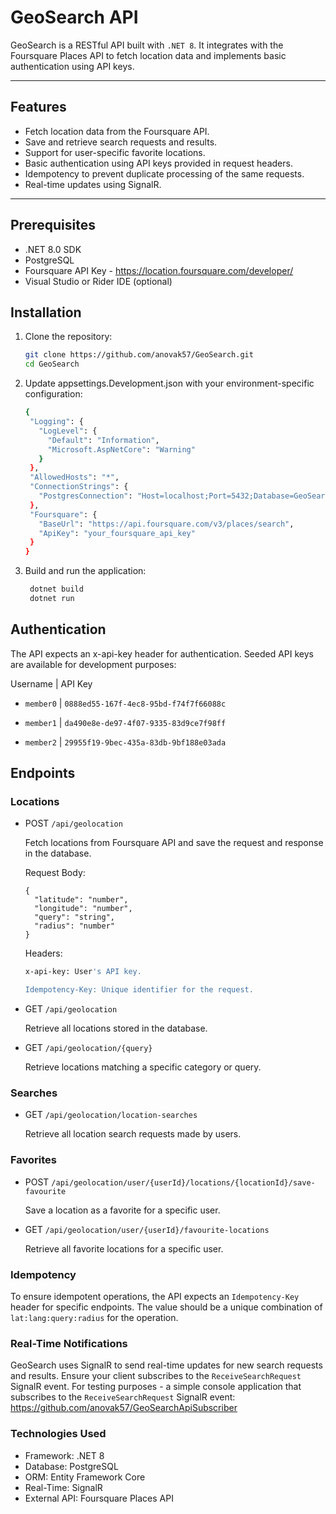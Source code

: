 # GeoSearch API

GeoSearch is a RESTful API built with `.NET 8`. It integrates with the Foursquare Places API to fetch location data and implements basic authentication using API keys.

---

## Features

- Fetch location data from the Foursquare API.
- Save and retrieve search requests and results.
- Support for user-specific favorite locations.
- Basic authentication using API keys provided in request headers.
- Idempotency to prevent duplicate processing of the same requests.
- Real-time updates using SignalR.

---

## Prerequisites

- .NET 8.0 SDK
- PostgreSQL
- Foursquare API Key - https://location.foursquare.com/developer/
- Visual Studio or Rider IDE (optional)


## Installation

1. Clone the repository:
   
   ```bash
   git clone https://github.com/anovak57/GeoSearch.git
   cd GeoSearch
   
2. Update appsettings.Development.json with your environment-specific configuration:
   
   ```bash
   {
    "Logging": {
      "LogLevel": {
        "Default": "Information",
        "Microsoft.AspNetCore": "Warning"
      }
    },
    "AllowedHosts": "*",
    "ConnectionStrings": {
      "PostgresConnection": "Host=localhost;Port=5432;Database=GeoSearch;Username=postgres;Password=yourpassword"
    },
    "Foursquare": {
      "BaseUrl": "https://api.foursquare.com/v3/places/search",
      "ApiKey": "your_foursquare_api_key"
    }
   }
   
  3. Build and run the application:
     ```bash
      dotnet build
      dotnet run

## Authentication
The API expects an x-api-key header for authentication. Seeded API keys are available for development purposes:

Username | API Key

- `member0` |	`0888ed55-167f-4ec8-95bd-f74f7f66088c`

- `member1`	| `da490e8e-de97-4f07-9335-83d9ce7f98ff`

- `member2` |	`29955f19-9bec-435a-83db-9bf188e03ada`

## Endpoints
### Locations
- POST `/api/geolocation`

    Fetch locations from Foursquare API and save the request and response in the database.
    
    Request Body:
      
      {
        "latitude": "number",
        "longitude": "number",
        "query": "string",
        "radius": "number"
      }
    
    Headers:
    ```bash
    x-api-key: User's API key.
    
    Idempotency-Key: Unique identifier for the request.
    ```
- GET `/api/geolocation`

    Retrieve all locations stored in the database.

- GET `/api/geolocation/{query}`
  
    Retrieve locations matching a specific category or query.

### Searches
- GET `/api/geolocation/location-searches`
  
    Retrieve all location search requests made by users.

### Favorites

- POST `/api/geolocation/user/{userId}/locations/{locationId}/save-favourite`
  
    Save a location as a favorite for a specific user.

- GET `/api/geolocation/user/{userId}/favourite-locations`
  
    Retrieve all favorite locations for a specific user.

### Idempotency
  To ensure idempotent operations, the API expects an `Idempotency-Key` header for specific endpoints. The value should be a unique combination of `lat:lang:query:radius` for the operation.

### Real-Time Notifications
  GeoSearch uses SignalR to send real-time updates for new search requests and results. Ensure your client subscribes to the `ReceiveSearchRequest` SignalR event. For testing purposes - a simple console application that subscribes to the `ReceiveSearchRequest` SignalR event: https://github.com/anovak57/GeoSearchApiSubscriber

### Technologies Used
- Framework: .NET 8
- Database: PostgreSQL
- ORM: Entity Framework Core
- Real-Time: SignalR
- External API: Foursquare Places API
